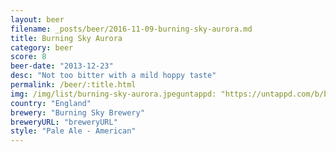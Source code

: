 ```yaml
---
layout: beer
filename: _posts/beer/2016-11-09-burning-sky-aurora.md
title: Burning Sky Aurora
category: beer
score: 8
beer-date: "2013-12-23"
desc: "Not too bitter with a mild hoppy taste"
permalink: /beer/:title.html
img: /img/list/burning-sky-aurora.jpeguntappd: "https://untappd.com/b/burning-sky-brewery-aurora/480460"
country: "England"
brewery: "Burning Sky Brewery"
breweryURL: "breweryURL"
style: "Pale Ale - American"
---
```

